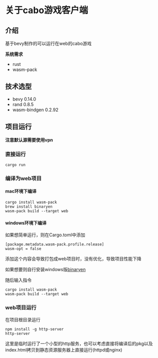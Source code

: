 # 关于cabo游戏客户端
## 介绍

基于bevy制作的可以运行在web的cabo游戏

**系统需求**

* rust
* wasm-pack

## 技术选型

  * bevy 0.14.0
  * rand 0.8.5
  * wasm-bindgen 0.2.92

## 项目运行
**注意默认源需要使用vpn**

### 直接运行
```
cargo run
```

### 编译为web项目
#### mac环境下编译

```
cargo install wasm-pack
brew install binaryen
wasm-pack build --target web
```
#### windows环境下编译
如果想简单运行，则在Cargo.toml中添加
```
[package.metadata.wasm-pack.profile.release]
wasm-opt = false
```
添加这个内容会导致打包成web项目时，没有优化，导致项目性能下降

如果想要则自行安装windows版[binaryen](https://github.com/WebAssembly/binaryen/releases)

随后输入指令

```
cargo install wasm-pack
wasm-pack build --target web
```



### web项目运行
在项目根目录运行
```
npm install -g http-server
http-server

```

这里是临时运行了一个小型的http服务，也可以考虑直接将编译后的pkg以及index.html拷贝到静态资源服务器上直接运行(httpd或nginx)